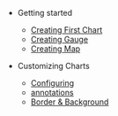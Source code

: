 - Getting started
   - [Creating First Chart](/getting-started/building-your-first-chart)
   - [Creating Gauge](/getting-started/building-your-gauge)
   - [Creating Map](/getting-started/building-your-map)
   
- Customizing Charts 
  - [Configuring](/configuring-your-chart-basic/anchors-and-lines)
  - [annotations](/configuring-your-chart-basic/annotations)
  - [Border & Background](/configuring-your-chart-basic/border-and-background)
   

